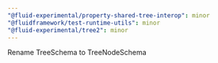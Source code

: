 ```yaml
---
"@fluid-experimental/property-shared-tree-interop": minor
"@fluidframework/test-runtime-utils": minor
"@fluid-experimental/tree2": minor
---
```


Rename TreeSchema to TreeNodeSchema
